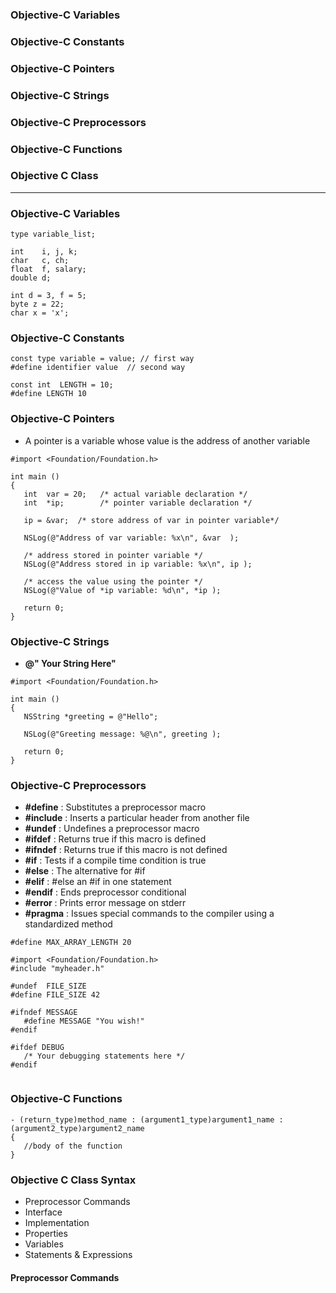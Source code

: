 ### Objective-C Variables
### Objective-C Constants
### Objective-C Pointers
### Objective-C Strings
### Objective-C Preprocessors
### Objective-C Functions
### Objective C Class

----------------------------------------------------------------------

### Objective-C Variables

```objc
type variable_list;

int    i, j, k;
char   c, ch;
float  f, salary;
double d;

int d = 3, f = 5;
byte z = 22;   
char x = 'x'; 

```

### Objective-C Constants

```objc
const type variable = value; // first way
#define identifier value  // second way

const int  LENGTH = 10;
#define LENGTH 10 
```
### Objective-C Pointers
* A pointer is a variable whose value is the address of another variable

```objc
#import <Foundation/Foundation.h>

int main ()
{
   int  var = 20;   /* actual variable declaration */
   int  *ip;        /* pointer variable declaration */

   ip = &var;  /* store address of var in pointer variable*/

   NSLog(@"Address of var variable: %x\n", &var  );

   /* address stored in pointer variable */
   NSLog(@"Address stored in ip variable: %x\n", ip );

   /* access the value using the pointer */
   NSLog(@"Value of *ip variable: %d\n", *ip );

   return 0;
}
```

### Objective-C Strings

* **@" Your String Here"**

```objc
#import <Foundation/Foundation.h>

int main ()
{
   NSString *greeting = @"Hello";

   NSLog(@"Greeting message: %@\n", greeting );

   return 0;
}
```

### Objective-C Preprocessors

* **#define**	: Substitutes a preprocessor macro
* **#include** : Inserts a particular header from another file
* **#undef** : Undefines a preprocessor macro
* **#ifdef** : Returns true if this macro is defined
* **#ifndef** : Returns true if this macro is not defined
* **#if** : Tests if a compile time condition is true
* **#else** : The alternative for #if
* **#elif** : #else an #if in one statement
* **#endif** : Ends preprocessor conditional
* **#error** : Prints error message on stderr
* **#pragma** : Issues special commands to the compiler using a standardized method

```objc
#define MAX_ARRAY_LENGTH 20

#import <Foundation/Foundation.h>
#include "myheader.h"

#undef  FILE_SIZE
#define FILE_SIZE 42

#ifndef MESSAGE
   #define MESSAGE "You wish!"
#endif

#ifdef DEBUG
   /* Your debugging statements here */
#endif


```

### Objective-C Functions

```objc
- (return_type)method_name : (argument1_type)argument1_name : (argument2_type)argument2_name
{
   //body of the function
}
```

### Objective C Class Syntax

* Preprocessor Commands
* Interface
* Implementation
* Properties
* Variables
* Statements & Expressions

#### Preprocessor Commands
